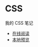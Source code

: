 # CSS

我的 CSS 笔记

- [在线阅读](https://yanxyz.github.io/css/)
- [本地预览](https://yanxyz.github.io/github-pages-theme-primer/preview/)
